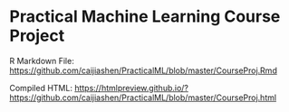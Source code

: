 # Practical Machine Learning Course Project
R Markdown File: https://github.com/caijiashen/PracticalML/blob/master/CourseProj.Rmd

Compiled HTML: https://htmlpreview.github.io/?https://github.com/caijiashen/PracticalML/blob/master/CourseProj.html
